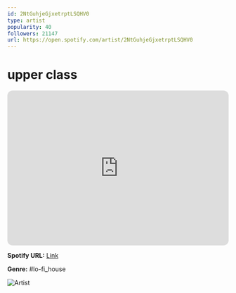 ```yaml
---
id: 2NtGuhjeGjxetrptLSQHV0
type: artist
popularity: 40
followers: 21147
url: https://open.spotify.com/artist/2NtGuhjeGjxetrptLSQHV0
---
```

# upper class

<iframe style="border-radius:12px" src="https://open.spotify.com/embed/artist/2NtGuhjeGjxetrptLSQHV0" width="100%" height="352" frameBorder="0" allowfullscreen="" allow="autoplay; clipboard-write; encrypted-media; fullscreen; picture-in-picture" loading="lazy"></iframe>

**Spotify URL:** [Link](https://open.spotify.com/artist/2NtGuhjeGjxetrptLSQHV0)

**Genre:**  #lo-fi_house

![Artist](https://i.scdn.co/image/ab6761610000e5eb9349e8cadced33c097aa2bd4)
